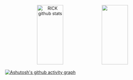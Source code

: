 
<div align="center">  
  <img width="41%" height="195px" src="https://github-readme-stats.vercel.app/api?username=ricksilva34&show_icons=true&count_private=true&hide_border=true&title_color=00bfbf&icon_color=00bfbf&text_color=c9d1d9&bg_color=0d1117" alt="RICK github stats" /> 
  <img width="41%" height="195px" src="https://github-readme-stats.vercel.app/api/top-langs/?username=ricksilva34&layout=compact&hide_border=true&title_color=00bfbf&text_color=00bfbf&bg_color=0d1117" />
</div>

[![Ashutosh's github activity graph](https://github-readme-activity-graph.vercel.app/graph?username=ricksilva34&bg_color=000000&color=15e5a6&line=07e9a5&point=0a855c&area=true&hide_border=true)](https://github.com/ashutosh00710/github-readme-activity-graph)

<div align="center">  
